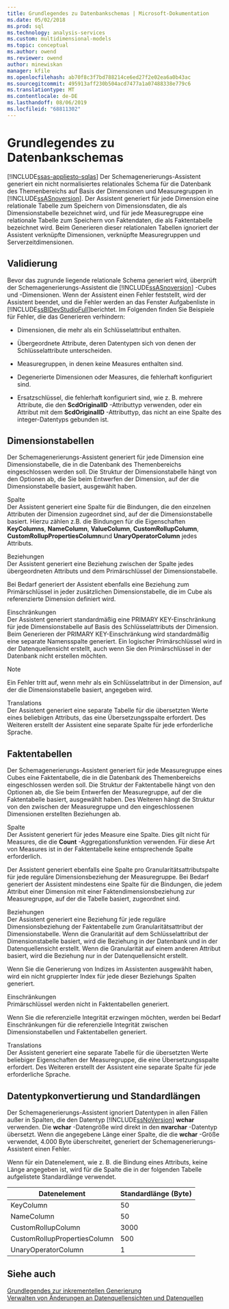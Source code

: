 ```yaml
---
title: Grundlegendes zu Datenbankschemas | Microsoft-Dokumentation
ms.date: 05/02/2018
ms.prod: sql
ms.technology: analysis-services
ms.custom: multidimensional-models
ms.topic: conceptual
ms.author: owend
ms.reviewer: owend
author: minewiskan
manager: kfile
ms.openlocfilehash: ab70f8c3f7bd788214ce6ed27f2e02ea6a0b43ac
ms.sourcegitcommit: 495913aff230b504acd7477a1a07488338e779c6
ms.translationtype: MT
ms.contentlocale: de-DE
ms.lasthandoff: 08/06/2019
ms.locfileid: "68811302"
---
```

# <a name="understanding-the-database-schemas"></a>Grundlegendes zu Datenbankschemas
[!INCLUDE[ssas-appliesto-sqlas](../../includes/ssas-appliesto-sqlas.md)]
  Der Schemagenerierungs-Assistent generiert ein nicht normalisiertes relationales Schema für die Datenbank des Themenbereichs auf Basis der Dimensionen und Measuregruppen in [!INCLUDE[ssASnoversion](../../includes/ssasnoversion-md.md)]. Der Assistent generiert für jede Dimension eine relationale Tabelle zum Speichern von Dimensionsdaten, die als Dimensionstabelle bezeichnet wird, und für jede Measuregruppe eine relationale Tabelle zum Speichern von Faktendaten, die als Faktentabelle bezeichnet wird. Beim Generieren dieser relationalen Tabellen ignoriert der Assistent verknüpfte Dimensionen, verknüpfte Measuregruppen und Serverzeitdimensionen.  
  
## <a name="validation"></a>Validierung  
 Bevor das zugrunde liegende relationale Schema generiert wird, überprüft der Schemagenerierungs-Assistent die [!INCLUDE[ssASnoversion](../../includes/ssasnoversion-md.md)] -Cubes und -Dimensionen. Wenn der Assistent einen Fehler feststellt, wird der Assistent beendet, und die Fehler werden an das Fenster Aufgabenliste in [!INCLUDE[ssBIDevStudioFull](../../includes/ssbidevstudiofull-md.md)]berichtet. Im Folgenden finden Sie Beispiele für Fehler, die das Generieren verhindern:  
  
-   Dimensionen, die mehr als ein Schlüsselattribut enthalten.  
  
-   Übergeordnete Attribute, deren Datentypen sich von denen der Schlüsselattribute unterscheiden.  
  
-   Measuregruppen, in denen keine Measures enthalten sind.  
  
-   Degenerierte Dimensionen oder Measures, die fehlerhaft konfiguriert sind.  
  
-   Ersatzschlüssel, die fehlerhaft konfiguriert sind, wie z. B. mehrere Attribute, die den **ScdOriginalID** -Attributtyp verwenden, oder ein Attribut mit dem **ScdOriginalID** -Attributtyp, das nicht an eine Spalte des integer-Datentyps gebunden ist.  
  
## <a name="dimension-tables"></a>Dimensionstabellen  
 Der Schemagenerierungs-Assistent generiert für jede Dimension eine Dimensionstabelle, die in die Datenbank des Themenbereichs eingeschlossen werden soll. Die Struktur der Dimensionstabelle hängt von den Optionen ab, die Sie beim Entwerfen der Dimension, auf der die Dimensionstabelle basiert, ausgewählt haben.  
  
 Spalte  
 Der Assistent generiert eine Spalte für die Bindungen, die den einzelnen Attributen der Dimension zugeordnet sind, auf der die Dimensionstabelle basiert. Hierzu zählen z.B. die Bindungen für die Eigenschaften **KeyColumns**, **NameColumn**, **ValueColumn**, **CustomRollupColumn**, **CustomRollupPropertiesColumn**und **UnaryOperatorColumn** jedes Attributs.  
  
 Beziehungen  
 Der Assistent generiert eine Beziehung zwischen der Spalte jedes übergeordneten Attributs und dem Primärschlüssel der Dimensionstabelle.  
  
 Bei Bedarf generiert der Assistent ebenfalls eine Beziehung zum Primärschlüssel in jeder zusätzlichen Dimensionstabelle, die im Cube als referenzierte Dimension definiert wird.  
  
 Einschränkungen  
 Der Assistent generiert standardmäßig eine PRIMARY KEY-Einschränkung für jede Dimensionstabelle auf Basis des Schlüsselattributs der Dimension. Beim Generieren der PRIMARY KEY-Einschränkung wird standardmäßig eine separate Namensspalte generiert. Ein logischer Primärschlüssel wird in der Datenquellensicht erstellt, auch wenn Sie den Primärschlüssel in der Datenbank nicht erstellen möchten.  
  
> [!NOTE]  
>  Ein Fehler tritt auf, wenn mehr als ein Schlüsselattribut in der Dimension, auf der die Dimensionstabelle basiert, angegeben wird.  
  
 Translations  
 Der Assistent generiert eine separate Tabelle für die übersetzten Werte eines beliebigen Attributs, das eine Übersetzungsspalte erfordert. Des Weiteren erstellt der Assistent eine separate Spalte für jede erforderliche Sprache.  
  
## <a name="fact-tables"></a>Faktentabellen  
 Der Schemagenerierungs-Assistent generiert für jede Measuregruppe eines Cubes eine Faktentabelle, die in die Datenbank des Themenbereichs eingeschlossen werden soll. Die Struktur der Faktentabelle hängt von den Optionen ab, die Sie beim Entwerfen der Measuregruppe, auf der die Faktentabelle basiert, ausgewählt haben. Des Weiteren hängt die Struktur von den zwischen der Measuregruppe und den eingeschlossenen Dimensionen erstellten Beziehungen ab.  
  
 Spalte  
 Der Assistent generiert für jedes Measure eine Spalte. Dies gilt nicht für Measures, die die **Count** -Aggregationsfunktion verwenden. Für diese Art von Measures ist in der Faktentabelle keine entsprechende Spalte erforderlich.  
  
 Der Assistent generiert ebenfalls eine Spalte pro Granularitätsattributspalte für jede reguläre Dimensionsbeziehung der Measuregruppe. Bei Bedarf generiert der Assistent mindestens eine Spalte für die Bindungen, die jedem Attribut einer Dimension mit einer Faktendimensionsbeziehung zur Measuregruppe, auf der die Tabelle basiert, zugeordnet sind.  
  
 Beziehungen  
 Der Assistent generiert eine Beziehung für jede reguläre Dimensionsbeziehung der Faktentabelle zum Granularitätsattribut der Dimensionstabelle. Wenn die Granularität auf dem Schlüsselattribut der Dimensionstabelle basiert, wird die Beziehung in der Datenbank und in der Datenquellensicht erstellt. Wenn die Granularität auf einem anderen Attribut basiert, wird die Beziehung nur in der Datenquellensicht erstellt.  
  
 Wenn Sie die Generierung von Indizes im Assistenten ausgewählt haben, wird ein nicht gruppierter Index für jede dieser Beziehungs Spalten generiert.  
  
 Einschränkungen  
 Primärschlüssel werden nicht in Faktentabellen generiert.  
  
 Wenn Sie die referenzielle Integrität erzwingen möchten, werden bei Bedarf Einschränkungen für die referenzielle Integrität zwischen Dimensionstabellen und Faktentabellen generiert.  
  
 Translations  
 Der Assistent generiert eine separate Tabelle für die übersetzten Werte beliebiger Eigenschaften der Measuregruppe, die eine Übersetzungsspalte erfordert. Des Weiteren erstellt der Assistent eine separate Spalte für jede erforderliche Sprache.  
  
## <a name="data-type-conversion-and-default-lengths"></a>Datentypkonvertierung und Standardlängen  
 Der Schemagenerierungs-Assistent ignoriert Datentypen in allen Fällen außer in Spalten, die den Datentyp [!INCLUDE[ssNoVersion](../../includes/ssnoversion-md.md)] **wchar** verwenden. Die **wchar** -Datengröße wird direkt in den **nvarchar** -Datentyp übersetzt. Wenn die angegebene Länge einer Spalte, die die **wchar** -Größe verwendet, 4.000 Byte überschreitet, generiert der Schemagenerierungs-Assistent einen Fehler.  
  
 Wenn für ein Datenelement, wie z. B. die Bindung eines Attributs, keine Länge angegeben ist, wird für die Spalte die in der folgenden Tabelle aufgelistete Standardlänge verwendet.  
  
|Datenelement|Standardlänge (Byte)|  
|---------------|------------------------------|  
|KeyColumn|50|  
|NameColumn|50|  
|CustomRollupColumn|3000|  
|CustomRollupPropertiesColumn|500|  
|UnaryOperatorColumn|1|  
  
## <a name="see-also"></a>Siehe auch  
 [Grundlegendes zur inkrementellen Generierung](../../analysis-services/multidimensional-models/understanding-incremental-generation.md)   
 [Verwalten von Änderungen an Datenquellensichten und Datenquellen](../../analysis-services/multidimensional-models/manage-changes-to-data-source-views-and-data-sources.md)  
  
  
